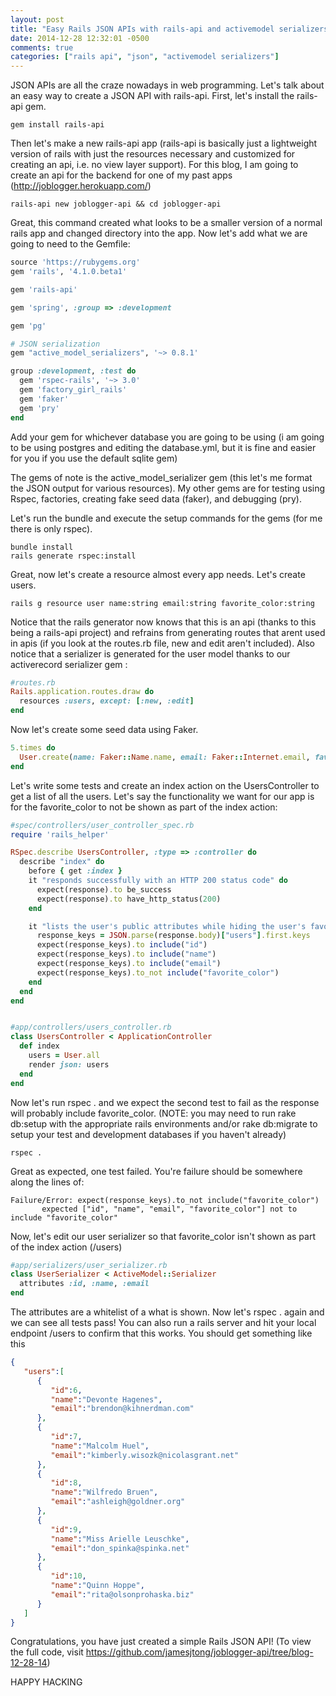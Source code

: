 ```yaml
---
layout: post
title: "Easy Rails JSON APIs with rails-api and activemodel serializers"
date: 2014-12-28 12:32:01 -0500
comments: true
categories: ["rails api", "json", "activemodel serializers"]
---
```


JSON APIs are all the craze nowadays in web programming. Let's talk about an easy way to create a JSON API with rails-api. First, let's install the rails-api gem.

    gem install rails-api

Then let's make a new rails-api app (rails-api is basically just a lightweight version of rails with just the resources necessary and customized for creating an api, i.e. no view layer support). For this blog, I am going to create an api for the backend for one of my past apps (http://joblogger.herokuapp.com/)

    rails-api new joblogger-api && cd joblogger-api

Great, this command created what looks to be a smaller version of a normal rails app and changed directory into the app. Now let's add what we are going to need to the Gemfile:

```ruby
source 'https://rubygems.org'
gem 'rails', '4.1.0.beta1'

gem 'rails-api'

gem 'spring', :group => :development

gem 'pg'

# JSON serialization
gem "active_model_serializers", '~> 0.8.1'

group :development, :test do
  gem 'rspec-rails', '~> 3.0'
  gem 'factory_girl_rails'
  gem 'faker'
  gem 'pry'
end

```
Add your gem for whichever database you are going to be using (i am going to be using postgres and editing the database.yml, but it is fine and easier for you if you use the default sqlite gem)

The gems of note is the active_model_serializer gem (this let's me format the JSON output for various resources). My other gems are for testing using Rspec, factories, creating fake seed data (faker), and debugging (pry).

Let's run the bundle and execute the setup commands for the gems (for me there is only rspec).

    bundle install
    rails generate rspec:install

Great, now let's create a resource almost every app needs. Let's create users.

    rails g resource user name:string email:string favorite_color:string

Notice that the rails generator now knows that this is an api (thanks to this being a rails-api project) and refrains from generating routes that arent used in apis (if you look at the routes.rb file, new and edit aren't included). Also notice that a serializer is generated for the user model thanks to our activerecord serializer gem :

```ruby
#routes.rb
Rails.application.routes.draw do
  resources :users, except: [:new, :edit]
end
```

Now let's create some seed data using Faker.

```ruby
5.times do
  User.create(name: Faker::Name.name, email: Faker::Internet.email, favorite_color: Faker::Commerce.color)
end
```

Let's write some tests and create an index action on the UsersController to get a list of all the users. Let's say the functionality we want for our app is for the favorite_color to not be shown as part of the index action:

```ruby
#spec/controllers/user_controller_spec.rb
require 'rails_helper'

RSpec.describe UsersController, :type => :controller do
  describe "index" do
    before { get :index }
    it "responds successfully with an HTTP 200 status code" do
      expect(response).to be_success
      expect(response).to have_http_status(200)
    end

    it "lists the user's public attributes while hiding the user's favorite_color" do
      response_keys = JSON.parse(response.body)["users"].first.keys
      expect(response_keys).to include("id")
      expect(response_keys).to include("name")
      expect(response_keys).to include("email")
      expect(response_keys).to_not include("favorite_color")
    end
  end
end


#app/controllers/users_controller.rb
class UsersController < ApplicationController
  def index
    users = User.all
    render json: users
  end
end
```

Now let's run rspec . and we expect the second test to fail as the response will probably include favorite_color. (NOTE: you may need to run rake db:setup with the appropriate rails environments and/or rake db:migrate to setup your test and development databases if you haven't already)

    rspec .

Great as expected, one test failed. You're failure should be somewhere along the lines of:

    Failure/Error: expect(response_keys).to_not include("favorite_color")
           expected ["id", "name", "email", "favorite_color"] not to include "favorite_color"


Now, let's edit our user serializer so that favorite_color isn't shown as part of the index action (/users)

```ruby
#app/serializers/user_serializer.rb
class UserSerializer < ActiveModel::Serializer
  attributes :id, :name, :email
end

```

The attributes are a whitelist of a what is shown. Now let's rspec . again and we can see all tests pass! 
You can also run a rails server and hit your local endpoint /users to confirm that this works. You should get something like this

```json
{  
   "users":[  
      {  
         "id":6,
         "name":"Devonte Hagenes",
         "email":"brendon@kihnerdman.com"
      },
      {  
         "id":7,
         "name":"Malcolm Huel",
         "email":"kimberly.wisozk@nicolasgrant.net"
      },
      {  
         "id":8,
         "name":"Wilfredo Bruen",
         "email":"ashleigh@goldner.org"
      },
      {  
         "id":9,
         "name":"Miss Arielle Leuschke",
         "email":"don_spinka@spinka.net"
      },
      {  
         "id":10,
         "name":"Quinn Hoppe",
         "email":"rita@olsonprohaska.biz"
      }
   ]
}
```

Congratulations, you have just created a simple Rails JSON API! (To view the full code, visit https://github.com/jamesjtong/joblogger-api/tree/blog-12-28-14)

HAPPY HACKING






